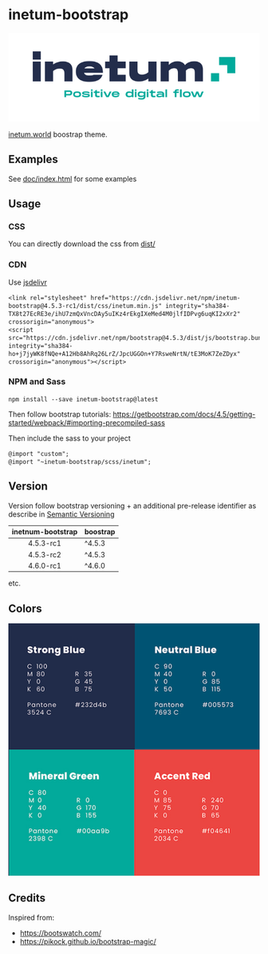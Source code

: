# inetum-bootstrap

![inetum](doc/inetum.png)

[inetum.world](https://inetum.world) boostrap theme.

## Examples

See [doc/index.html](doc/index.html) for some examples 

## Usage

### CSS

You can directly download the css from [dist/](dist/)

### CDN

Use [jsdelivr](https://www.jsdelivr.com/package/npm/inetum-bootstrap?path=dist%2Fcss)

    <link rel="stylesheet" href="https://cdn.jsdelivr.net/npm/inetum-bootstrap@4.5.3-rc1/dist/css/inetum.min.js" integrity="sha384-TX8t27EcRE3e/ihU7zmQxVncDAy5uIKz4rEkgIXeMed4M0jlfIDPvg6uqKI2xXr2" crossorigin="anonymous">
    <script src="https://cdn.jsdelivr.net/npm/bootstrap@4.5.3/dist/js/bootstrap.bundle.min.js" integrity="sha384-ho+j7jyWK8fNQe+A12Hb8AhRq26LrZ/JpcUGGOn+Y7RsweNrtN/tE3MoK7ZeZDyx" crossorigin="anonymous"></script>

### NPM and Sass

    npm install --save inetum-bootstrap@latest

Then follow bootstrap tutorials:
https://getbootstrap.com/docs/4.5/getting-started/webpack/#importing-precompiled-sass

Then include the sass to your project

    @import "custom";
    @import "~inetum-bootstrap/scss/inetum";

## Version

Version follow bootstrap versioning + an additional pre-release identifier as describe in [Semantic Versioning](https://semver.org/#spec-item-9)

| inetnum-bootstrap | boostrap      |
|:-----------------:| ------------- |
| 4.5.3-rc1         | ^4.5.3        |
| 4.5.3-rc2         | ^4.5.3        |
| 4.6.0-rc1         | ^4.6.0        |

etc.

## Colors

![colors](doc/colors.jpg)

## Credits

Inspired from:
- https://bootswatch.com/
- https://pikock.github.io/bootstrap-magic/
